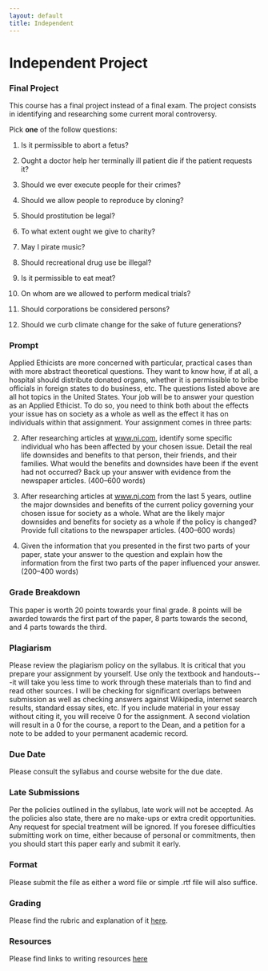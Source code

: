 ```yaml
---
layout: default
title: Independent
---
```


# Independent Project 


### Final Project

This course has a final project instead of a final exam. The project consists in identifying and researching some current moral controversy. 

Pick **one** of the follow questions:  

1.  Is it permissible to abort a fetus?

2.  Ought a doctor help her terminally ill patient die if the patient
    requests it?

3.  Should we ever execute people for their crimes?

4.  Should we allow people to reproduce by cloning?

5.  Should prostitution be legal?

6.  To what extent ought we give to charity?

7.  May I pirate music?

8.  Should recreational drug use be illegal?

9.  Is it permissible to eat meat?

10. On whom are we allowed to perform medical trials?

11. Should corporations be considered persons?

12. Should we curb climate change for the sake of future generations?


### Prompt 


Applied Ethicists are more concerned with particular, practical cases than with more abstract theoretical questions. They want to know how, if at all, a hospital should distribute donated organs, whether it is permissible to bribe officials in foreign states to do business, etc. The questions listed above are all hot topics in the United States. Your job will be to answer your question as an Applied Ethicist. To do so, you need to think both about the effects your issue has on society as a whole as well as the effect it has on individuals within that assignment. Your assignment comes in three parts:  

2.  After researching articles at www.nj.com, identify some specific individual who has been affected by your chosen issue. Detail the real life downsides and benefits to that person, their friends, and their families. What would the benefits and downsides have been if the event had not occurred? Back up your answer with evidence from the newspaper articles. (400–600 words)

1.  After researching articles at www.nj.com from the last 5 years, outline the major downsides and benefits of the current policy governing your chosen issue for society as a whole. What are the likely major downsides and benefits for society as a whole if the  policy is changed? Provide full citations to the newspaper articles. (400–600 words)

3.  Given the information that you presented in the first two parts of your paper, state your answer to the question and explain how the information from the first two parts of the paper influenced your answer. (200–400 words)





### Grade Breakdown


This paper is worth 20 points towards your final grade. 8 points will be awarded towards the first part of the paper, 8 parts towards the second, and 4 parts towards the third. 



### Plagiarism

Please review the plagiarism policy on the syllabus. It is critical that you prepare your assignment by yourself. Use only the textbook and handouts---it will take you less time to work through these materials than to find and read other sources. I will be checking for significant overlaps between submission as well as checking answers against Wikipedia, internet search results, standard essay sites, etc. If you include material in your essay without citing it, you will receive 0 for the assignment. A second violation will result in a 0 for the course, a report to the Dean, and a petition for a note to be added to your permanent academic record. 

### Due Date
Please consult the syllabus and course website for the due date.

### Late Submissions

Per the policies outlined in the syllabus, late work will not be accepted. As the policies also state, there are no make-ups or extra credit opportunities. Any request for special treatment will be ignored. If you foresee difficulties submitting work on time, either because of personal or commitments, then you should start this paper early and submit it early. 

### Format
Please submit the file as either a word file or simple .rtf file will also suffice.

### Grading
Please find the rubric and explanation of it [here](/Teaching/Grading/).

### Resources
Please find links to writing resources [here](/Teaching/Resources/)

